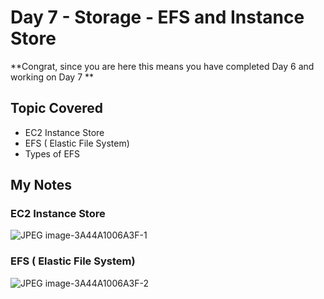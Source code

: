 # Day 7 - Storage - EFS and Instance Store

**Congrat, since you are here this means you have completed Day 6 and working on Day 7 **

## Topic Covered
  - EC2 Instance Store
  - EFS ( Elastic File System)
  - Types of EFS


## My Notes

  ### EC2 Instance Store
  ![JPEG image-3A44A1006A3F-1](https://user-images.githubusercontent.com/41295276/120095430-90b9d700-c143-11eb-96a7-235939a12647.jpeg)
  
  ### EFS ( Elastic File System)
  ![JPEG image-3A44A1006A3F-2](https://user-images.githubusercontent.com/41295276/120095423-8bf52300-c143-11eb-8f78-f6b7f03c440f.jpeg)


